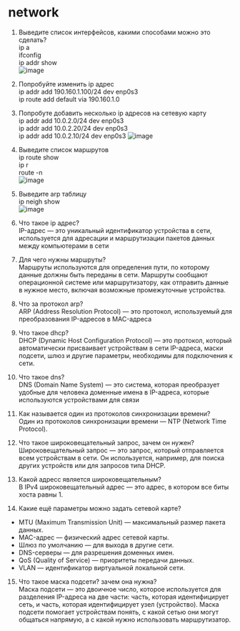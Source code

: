 # network

1) Выведите список интерфейсов, какими способами можно это сделать?  
ip a  
ifconfig  
ip addr show  
![image](https://github.com/user-attachments/assets/22e32e4a-4b31-4547-978b-a6eae74bc885)

2) Попробуйте изменить ip адрес  
ip addr add 190.160.1.100/24 dev enp0s3  
ip route add default via 190.160.1.0  

3) Попробуте добавить несколько ip адресов на сетевую карту  
ip addr add 10.0.2.0/24 dev enp0s3  
ip addr add 10.0.2.20/24 dev enp0s3  
ip addr add 10.0.2.10/24 dev enp0s3
![image](https://github.com/user-attachments/assets/509be923-95da-4085-89b5-b08ec8441849)  


4) Выведите список маршрутов  
ip route show  
ip r  
route -n  
![image](https://github.com/user-attachments/assets/82dc4ea9-4a4c-4124-8d4f-1b322b9d4dbb)  


5) Выведите arp таблицу  
ip neigh show  
![image](https://github.com/user-attachments/assets/09f5b3e1-d7cc-4f60-82c9-12a5d4d3dc63)  

6) Что такое ip адрес?  
IP-адрес — это уникальный идентификатор устройства в сети, используется для адресации и маршрутизации пакетов данных между компьютерами в сети

7) Для чего нужны маршруты?  
Маршруты используются для определения пути, по которому данные должны быть переданы в сети. Маршруты сообщают операционной системе или маршрутизатору, как отправить данные в нужное место, включая возможные промежуточные устройства.

8) Что за протокол arp?  
ARP (Address Resolution Protocol) — это протокол, используемый для преобразования IP-адресов в MAC-адреса

9) Что такое dhcp?  
DHCP (Dynamic Host Configuration Protocol) — это протокол, который автоматически присваивает устройствам в сети IP-адреса, маски подсети, шлюз и другие параметры, необходимы для подключения к сети.  

10) Что такое dns?  
DNS (Domain Name System) — это система, которая преобразует удобные для человека доменные имена в IP-адреса, которые используются устройствами для связи  

11) Как называется один из протоколов синхронизации времени?  
Один из протоколов синхронизации времени — NTP (Network Time Protocol).  

12) Что такое широковещательный запрос, зачем он нужен?  
Широковещательный запрос — это запрос, который отправляется всем устройствам в сети. Он используется, например, для поиска других устройств или для запросов типа DHCP.  

13) Какой адресс является широковещательным?  
В IPv4 широковещательный адрес — это адрес, в котором все биты хоста равны 1.

14) Какие ещё параметры можно задать сетевой карте?  
- MTU (Maximum Transmission Unit) — максимальный размер пакета данных.  
- MAC-адрес — физический адрес сетевой карты.  
- Шлюз по умолчанию — для выхода в другие сети.  
- DNS-серверы — для разрешения доменных имен.  
- QoS (Quality of Service) — приоритеты передачи данных.  
- VLAN — идентификатор виртуальной локальной сети.  

15) Что такое маска подсети? зачем она нужна?  
Маска подсети — это двоичное число, которое используется для разделения IP-адреса на две части: часть, которая идентифицирует сеть, и часть, которая идентифицирует узел (устройство). Маска подсети помогает устройствам понять, с какой сетью они могут общаться напрямую, а с какой нужно использовать маршрутизатор.   










